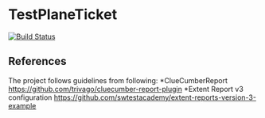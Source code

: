 # TestPlaneTicket
[![Build Status](https://travis-ci.com/quan612/TestPlaneTicket.png?branch=master)](https://travis-ci.com/quan612/TestPlaneTicket)




## References
The project follows guidelines from following:
*ClueCumberReport https://github.com/trivago/cluecumber-report-plugin
*Extent Report v3 configuration https://github.com/swtestacademy/extent-reports-version-3-example
